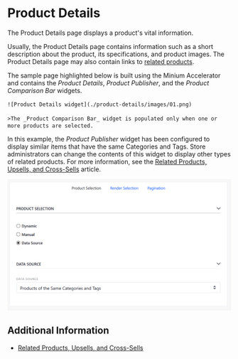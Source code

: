 # Product Details

The Product Details page displays a product's vital information.

Usually, the Product Details page contains information such as a short description about the product, its specifications, and product images. The Product Details page may also contain links to [related products](../managing-a-catalog/related-products-up-sells-and-cross-sells.md).

The sample page highlighted below is built using the Minium Accelerator and contains the _Product Details_, _Product Publisher_, and the _Product Comparison Bar_ widgets.

	![Product Details widget](./product-details/images/01.png)

	>The _Product Comparison Bar_ widget is populated only when one or more products are selected.

In this example, the _Product Publisher_ widget has been configured to display similar items that have the same Categories and Tags. Store administrators can change the contents of this widget to display other types of related products. For more information, see the [Related Products, Upsells, and Cross-Sells](../managing-a-catalog/related-products-up-sells-and-cross-sells.md) article.

![Product Publisher configuration](./product-details/images/02.png)

## Additional Information

* [Related Products, Upsells, and Cross-Sells](../managing-a-catalog/related-products-up-sells-and-cross-sells.md)
